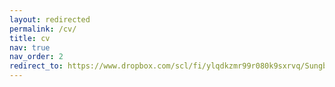 ```yaml
---
layout: redirected
permalink: /cv/
title: cv
nav: true
nav_order: 2
redirect_to: https://www.dropbox.com/scl/fi/ylqdkzmr99r080k9sxrvq/Sungbin_Park_CV.pdf?rlkey=v9qnhhf145ermgf8b8e8i6qb4&dl=0
---
```

